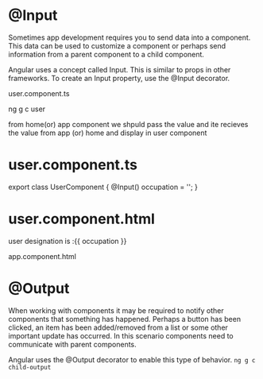 # @Input
Sometimes app development requires you to send data into a component. This data can be used to customize a component or perhaps send information from a parent component to a child component.

Angular uses a concept called Input. This is similar to props in other frameworks. To create an Input property, use the @Input decorator.

user.component.ts

ng g c user

from home(or) app component we shpuld pass the value and
ite recieves the value from app (or) home and display in user component

# user.component.ts

export class UserComponent {
  @Input() occupation = '';
}

# user.component.html
<p>user designation is :{{ occupation }}</p>

app.component.html

<app-user companyName="ITC Infotech"></app-user>
# @Output
When working with components it may be required to notify other components that something has happened. Perhaps a button has been clicked, an item has been added/removed from a list or some other important update has occurred. In this scenario components need to communicate with parent components.

Angular uses the @Output decorator to enable this type of behavior.
`ng g c child-output`
